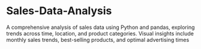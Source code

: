 # Sales-Data-Analysis
A comprehensive analysis of sales data using Python and pandas, exploring trends across time, location, and product categories. Visual insights include monthly sales trends, best-selling products, and optimal advertising times
